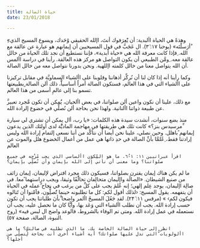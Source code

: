 ```yaml
---
title: حياة الصالة
date: 23/01/2018

---
```


ِ«وهذهْ هي الحياة األبدية: أن يَْعِرَفوك أنتَ، اإلله الحقيقي وْحَدك، ويسوع المسيح الذي ْأرَسلْتَه» (يوحنا ١٧: ٣َ). ال عَجَبَّ في قول المسيحيين أن إيمانهم هو عبارة عن عالقة مع الله. ِفإذا كانت معرفة الله هي «حياة أبدية»، فإننا نستطيع أن نجد تلك الحياة من خالل عالقة معه. ِومَّن الطبيعي أن يكون التواصل هو مركز هذه العالقة. رأينا في دراسة األمس أن الله يتواصل معنا من خالل كلمته اإللهية. ونحن بدورنا نتواصل معه من خالل الصالة.

وكما رأينا أنه إذا كان لنا أن نُركِّز أذهاننا وقلوبنا على األشياء السماويَّة في مقابل تركيزنا على األشياء التي في هذا العالم، فستكون الصالة أمراً أساسياًَّ، ذلك ألن الصالة ٍبطبيعتها تسمو بنا إلى عالمِ أسمى من هذا العالم.

َّمع ذلك، علينا أن نكون واعين ألن صلواتنا، في بعض األحيان، يُُمكن أن تكون مَّجرد تعبير عن طبيعة ذواتنا األنانية. ولهذا نحن بحاجة ألن نُصلِّي في خضوع إلرادة الله.

منذ بضع سنوات، أنشدت سيدة هذه الكلمات: «يا رب، أال يمكن أن تشتري لي سيارة ِّمرسيدس بنز؟» كانت تلك هي طريقتها في مهاجمة الماديََّّة لدى أولئك الذين يدعون إيمانهم ًباهلل. وحين نصلي، علينا نحن أيضا أن نتأكَّد من أننا نسعى إلتمام إرادة الله وليس إرادتنا فقط، ِعًلمَّا بأنِّ الصالة في حدِ ذاتها هي عمل من أعمال الخضوع هلل والموت عن العالم

`اقرأ عبرانيين ١١: ١-٦ُ. ما هو المِّكوَن األساسي الذي يجب مْزُجه في جميع صلواتنا؟ وما معنى أن نأتي إلى الله بإيمان وأن نُصلِّي بإيمان؟`

ما لم يكن هناك إيمان يقترن بصلواتنا، فسيكون ذلك مجرد افتراض لإليمان، إيمان زائف من صنيع الشيطان. «الصالُة واإليمان متحالِفان تحالًُفًا وثيقا، ويجب دراستهما ًمعا. في صالِة اإليمان، يوجد عِلم إلهي؛ إنه عٌلمَ يجب على كلِّ من يرغب في نجاح َّعمله في الحياة أن يتفهمه. يقول المسيح: ‹لذلك أقول لكم: كل ما تطلبونه حينما تَُصلُِّون، فآمْنوا أن تََنالوه فيكون لكم› » (مرقس ١١: ۲۴َ). لقد جَعُلَ  المسيحً األمر واضحا َّبأنَ طلباتنا يجب أن تكون حسب إرادة الله. يجب أن نطلب األشياء التي وَعَد بها، وأيًّا كان ما نحصل عليه، يجب أن نستعمله في عمل إرادة الله. ومتى تم الوفاء بالشروط،  فالوعد واضح ال لبس فيه» (روح النبوة، الصالة، صفحة ٥٧).

`انظر إلى حياة الصالة الخاصة بك. ما الذي تطلبه في صالتك؟ ما هي األولويات ُّالتي تدل عليها صلواتك؟ أية أشياء أخرى أنت بحاجة لُِتصلِّي من أجلها؟`